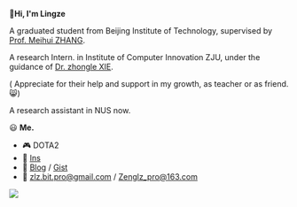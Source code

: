 **:wave:Hi, I'm Lingze**

A graduated student from Beijing Institute of Technology, supervised by [Prof. Meihui ZHANG](https://zmeihui.github.io/).

A research Intern. in Institute of Computer Innovation ZJU, under the guidance of [Dr. zhongle XIE](https://github.com/xiezl).

( Appreciate for their help and support in my growth, as teacher or as friend. :smile_cat:)

A research assistant in NUS now.

:smiley: **Me.**


- 🎮 DOTA2
- 🌄 [Ins](https://www.instagram.com/waldeinsamkeit_lllingze/)
- 📔 [Blog](https://zrealshadow.github.io/) / [Gist](https://gist.github.com/Zrealshadow)
- 💌 [zlz.bit.pro@gmail.com](mailto:zlz.bit.pro@gmail.com) / Zenglz_pro@163.com

<a href="https://github.com/anuraghazra/github-readme-stats">
<img align="center" src="https://github-readme-stats.vercel.app/api?username=Zrealshadow&show_icons=true&theme=tokyonight" />
</a>
